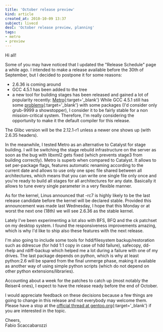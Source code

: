 ```yaml
---
title: 'October release preview'
kind: article
created_at: 2010-10-09 13:37
subject: livecd
desC: 'October release preview, planning'
tags:
- metro
- preview
---
```

Hi all!

Some of you may have noticed that I updated the "Release Schedule" page a while ago.
I intended to make a release available before the 30th of September, but I decided to postpone it for some reasons:

* 2.6.36 is coming around
* GCC 4.5.1 has been added to the tree
* a new tool for building stages has been released and gained a lot of popularity recently: [Metro](https://www.funtoo.org/en/metro/tutorial/){:target='_blank'}
While GCC 4.5.1 still has some [problems](https://bugs.gentoo.org/show_bug.cgi?id=296658){:target='_blank'} with some packages (I'd consider only grub-9999 a showstopper), I consider it to be fairly stable for a non mission-critical system. Therefore, I'm really considering the opportunity to make it the default compiler for this release.  

<!--MORE-->

The Glibc version will be the 2.12.1-r1 unless a newer one shows up (with 2.6.35 headers).

In the meanwhile, I tested Metro as an alternative to Catalyst for stage building. I will be switching the stage rebuild infrastructure on the server as soon as the bug with libxml2 gets fixed (which prevents stage3 from building correctly). Metro is superb when compared to Catalyst. It allows to set per-package flags, features automatic renaming according to the current date and allows to use only one spec file shared between all architectures, which means that you can write one single file only once and you're ready to build all stages for all architectures for any date. Basically it allows to tune every single parameter in a very flexible manner.

As for the kernel, Linus announced that -rc7 is highly likely to be the last release candidate before the kernel will be declared stable. Provided this announcement was made last Wednesday, I hope that this Monday or at worst the next one (18th) we will see 2.6.36 as the stable kernel.

Lately I've been experimenting a lot also with BFS, BFQ and the ck patchset on my desktop system. I found the responsiveness improvements amazing, which is why I'd like to ship also these features with the next release.

I'm also going to include some tools for hdd/filesystem backup/restoration such as ddrescue (for hdd 1:1 copy in case of hdd failure), safecopy, dd-rhelp and rdiff-backup which helped me a lot during a failure with one of my drives. The last package depends on python, which is why at least python:2.6 will be spared from the final unmerge phase, making it available as another way of using simple python scripts (which do not depend on other python extensions/libraries).

Accounting about a week for the patches to catch up (most notably the Reiser4 ones), I expect to have the release ready before the end of October.

I would appreciate feedback on these decisions because a few things are going to change in this release and not everybody may welcome them. Please have a stop at the [official thread at gentoo.org](https://forums.gentoo.org/viewtopic-t-841256.html){:target='_blank'} if you are interested in the topic.

Cheers,  
Fabio Scaccabarozzi
